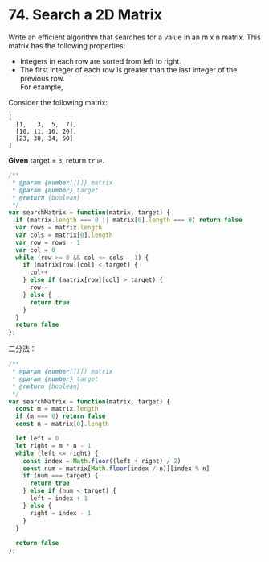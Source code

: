 # 74. Search a 2D Matrix

Write an efficient algorithm that searches for a value in an m x n matrix. This matrix has the following properties:

- Integers in each row are sorted from left to right.  
- The first integer of each row is greater than the last integer of the previous row.  
For example,  

Consider the following matrix:
```
[
  [1,   3,  5,  7],
  [10, 11, 16, 20],
  [23, 30, 34, 50]
]
```

**Given** target = `3`, return `true`.

```javascript
/**
 * @param {number[][]} matrix
 * @param {number} target
 * @return {boolean}
 */
var searchMatrix = function(matrix, target) {
  if (matrix.length === 0 || matrix[0].length === 0) return false
  var rows = matrix.length
  var cols = matrix[0].length
  var row = rows - 1
  var col = 0
  while (row >= 0 && col <= cols - 1) {
    if (matrix[row][col] < target) {
      col++
    } else if (matrix[row][col] > target) {
      row--
    } else {
      return true
    }
  }
  return false
};
```

二分法：
```javascript
/**
 * @param {number[][]} matrix
 * @param {number} target
 * @return {boolean}
 */
var searchMatrix = function(matrix, target) {
  const m = matrix.length
  if (m === 0) return false
  const n = matrix[0].length

  let left = 0 
  let right = m * n - 1
  while (left <= right) {    
    const index = Math.floor((left + right) / 2)
    const num = matrix[Math.floor(index / n)][index % n]
    if (num === target) {
      return true
    } else if (num < target) {
      left = index + 1
    } else {
      right = index - 1
    }
  }
  
  return false
};
```
